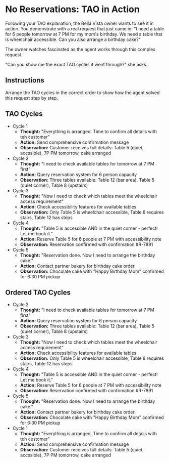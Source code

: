 # No Reservations: TAO in Action
Following your TAO explanation, the Bella Vista owner wants to see it in action. You demonstrate with a real request that just came in: "I need a table for 6 people tomorrow at 7 PM for my mom's birthday. We need a table that is wheelchair accessible. Can you also arrange a birthday cake?"

The owner watches fascinated as the agent works through this complex request.

"Can you show me the exact TAO cycles it went through?" she asks.

## Instructions
Arrange the TAO cycles in the correct order to show how the agent solved this request step by step.

## TAO Cycles

- Cycle 1
    - **Thought:** "Everything is arranged. Time to confirm all details with teh customer"
    - **Action:** Send comprehensive confirmation message
    - **Observation:** Customer receives full details: Table 5 (quiet, accssible), 7P PM tomorrow, cake arranged
- Cycle 2 
    - **Thought:** "I need to check available tables for tomorrow at 7 PM first"
    - **Action:** Query reservation system for 6 person capacity
    - **Observation:** Three tables available: Table 12 (bar area), Table 5 (quiet corner), Table 8 (upstairs)
- Cycle 3
    - **Thought:** "Now I need to check which tables meet the wheelchair access requirement"
    - **Action:** Check accessibility features for available tables 
    - **Observation:** Only Table 5 is wheelchair accessible, Table 8 requires stairs, Table 12 has steps
- Cycle 4
    - **Thought:** "Table 5 is accessible AND in the quiet corner - perfect! Let me book it."
    - **Action:** Reserve Table 5 for 6 people at 7 PM with accessibility note 
    - **Observation:** Reservation confirmed with confirmation #R-7891
- Cycle 5
    - **Thought:** "Reservation done. Now I need to arrange the birthday cake."
    - **Action:** Contact partner bakery for birthday cake order.
    - **Observation:** Chocolate cake with "Happy Birthday Mom" confirmed for 6:30 PM pickup

## Ordered TAO Cycles
- Cycle 2 
    - **Thought:** "I need to check available tables for tomorrow at 7 PM first"
    - **Action:** Query reservation system for 6 person capacity
    - **Observation:** Three tables available: Table 12 (bar area), Table 5 (quiet corner), Table 8 (upstairs)
- Cycle 3
    - **Thought:** "Now I need to check which tables meet the wheelchair access requirement"
    - **Action:** Check accessibility features for available tables 
    - **Observation:** Only Table 5 is wheelchair accessible, Table 8 requires stairs, Table 12 has steps
- Cycle 4
    - **Thought:** "Table 5 is accessible AND in the quiet corner - perfect! Let me book it."
    - **Action:** Reserve Table 5 for 6 people at 7 PM with accessibility note 
    - **Observation:** Reservation confirmed with confirmation #R-7891
- Cycle 5
    - **Thought:** "Reservation done. Now I need to arrange the birthday cake."
    - **Action:** Contact partner bakery for birthday cake order.
    - **Observation:** Chocolate cake with "Happy Birthday Mom" confirmed for 6:30 PM pickup
- Cycle 1
    - **Thought:** "Everything is arranged. Time to confirm all details with teh customer"
    - **Action:** Send comprehensive confirmation message
    - **Observation:** Customer receives full details: Table 5 (quiet, accssible), 7P PM tomorrow, cake arranged